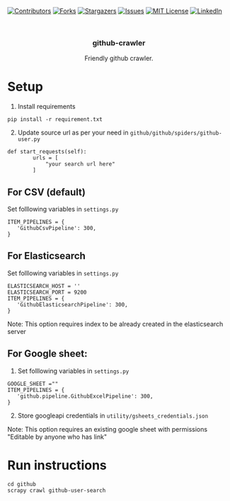 <!-- PROJECT SHIELDS -->
<!--
*** I'm using markdown "reference style" links for readability.
*** Reference links are enclosed in brackets [ ] instead of parentheses ( ).
*** See the bottom of this document for the declaration of the reference variables
*** for contributors-url, forks-url, etc. This is an optional, concise syntax you may use.
*** https://www.markdownguide.org/basic-syntax/#reference-style-links
-->
[![Contributors][contributors-shield]][contributors-url]
[![Forks][forks-shield]][forks-url]
[![Stargazers][stars-shield]][stars-url]
[![Issues][issues-shield]][issues-url]
[![MIT License][license-shield]][license-url]
[![LinkedIn][linkedin-shield]][linkedin-url]



<br />
<p align="center">

  <h3 align="center">github-crawler</h3>

  <p align="center">
    Friendly github crawler. 
    </p>
</p>

# Setup
1. Install requirements
```
pip install -r requirement.txt
```
2. Update source url as per your need in `github/github/spiders/github-user.py`
```
def start_requests(self):
		urls = [
			"your search url here"
		]

```
## For CSV (default)
Set folllowing variables in `settings.py`
```    
ITEM_PIPELINES = {
   'GithubCsvPipeline': 300,
}
```

## For Elasticsearch
Set folllowing variables in `settings.py`
```    
ELASTICSEARCH_HOST = ''
ELASTICSEARCH_PORT = 9200
ITEM_PIPELINES = {
   'GithubElasticsearchPipeline': 300,
}

```
Note: This option requires index to be already created in the elasticsearch server 

## For Google sheet:
1. Set folllowing variables in `settings.py`
```
GOOGLE_SHEET =""
ITEM_PIPELINES = {
   'github.pipeline.GithubExcelPipeline': 300,
}
```
2. Store googleapi credentials in `utility/gsheets_credentials.json`

Note: This option requires an existing google sheet with permissions "Editable by anyone who has link"

# Run instructions
```
cd github
scrapy crawl github-user-search
```

<!-- MARKDOWN LINKS & IMAGES -->
<!-- https://www.markdownguide.org/basic-syntax/#reference-style-links -->
[contributors-shield]: https://img.shields.io/github/contributors/Ankush-Chander/github-crawler.svg?style=for-the-badge
[contributors-url]: https://github.com/Ankush-Chander/github-crawler/graphs/contributors
[forks-shield]: https://img.shields.io/github/forks/Ankush-Chander/github-crawler.svg?style=for-the-badge
[forks-url]: https://github.com/Ankush-Chander/github-crawler/network/members
[stars-shield]: https://img.shields.io/github/stars/Ankush-Chander/github-crawler.svg?style=for-the-badge
[stars-url]: https://github.com/Ankush-Chander/github-crawler/stargazers
[issues-shield]: https://img.shields.io/github/issues/Ankush-Chander/github-crawler.svg?style=for-the-badge
[issues-url]: https://github.com/Ankush-Chander/github-crawler/issues
[license-shield]: https://img.shields.io/github/license/Ankush-Chander/github-crawler.svg?style=for-the-badge
[license-url]: https://github.com/Ankush-Chander/github-crawler/blob/main/LICENSE.txt
[linkedin-shield]: https://img.shields.io/badge/-LinkedIn-black.svg?style=for-the-badge&logo=linkedin&colorB=555
[linkedin-url]: https://www.linkedin.com/in/ankush-chander-8248a876/
